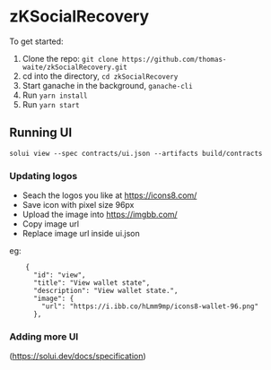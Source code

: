 # zKSocialRecovery

To get started:
1) Clone the repo: `git clone https://github.com/thomas-waite/zkSocialRecovery.git`
2) cd into the directory, `cd zkSocialRecovery`
3) Start ganache in the background, `ganache-cli`
4) Run `yarn install`
5) Run `yarn start`



## Running UI

```
solui view --spec contracts/ui.json --artifacts build/contracts
```

### Updating logos

- Seach the logos you like at https://icons8.com/
- Save icon with pixel size 96px
- Upload the image into https://imgbb.com/
- Copy image url 
- Replace image url inside ui.json

eg:

```
    {
      "id": "view",
      "title": "View wallet state",
      "description": "View wallet state.",
      "image": {
        "url": "https://i.ibb.co/hLmm9mp/icons8-wallet-96.png"
      },
```

### Adding more UI

(https://solui.dev/docs/specification)
